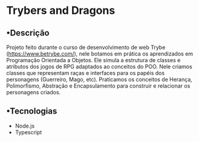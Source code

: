 # Trybers and Dragons

## •Descrição
Projeto feito durante o curso de desenvolvimento de web Trybe (https://www.betrybe.com/), nele botamos em prática os aprendizados em Programação Orientada a Objetos.
Ele simula a estrutura de classes e atributos dos jogos de RPG adaptados ao conceitos do POO. Nele criamos classes que representam raças e interfaces para os papéis dos personagens (Guerreiro, Mago, etc). Praticamos os conceitos de Herança, Polimorfismo, Abstração e Encapsulamento para construir e relacionar os personagens criados.

## •Tecnologias
- Node.js
- Typescript
